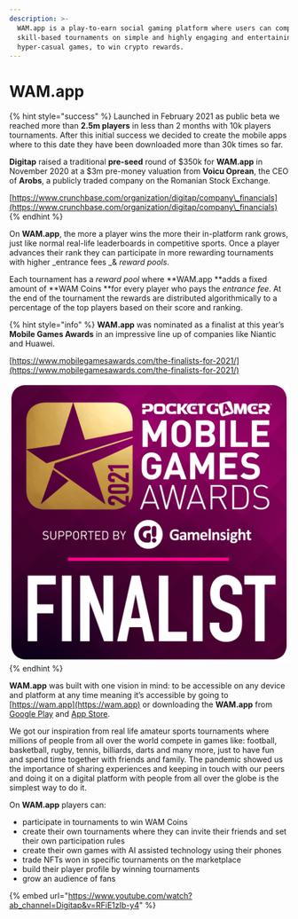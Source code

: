 ```yaml
---
description: >-
  WAM.app is a play-to-earn social gaming platform where users can compete in
  skill-based tournaments on simple and highly engaging and entertaining
  hyper-casual games, to win crypto rewards.
---
```


# WAM.app

{% hint style="success" %}
Launched in February 2021 as public beta we reached more than **2.5m players** in less than 2 months with 10k players tournaments. After this initial success we decided to create the mobile apps where to this date they have been downloaded more than 30k times so far.

**Digitap** raised a traditional **pre-seed** round of $350k for **WAM.app** in November 2020 at a $3m pre-money valuation from **Voicu Oprean**, the CEO of **Arobs**, a publicly traded company on the Romanian Stock Exchange.

[https://www.crunchbase.com/organization/digitap/company\_financials](https://www.crunchbase.com/organization/digitap/company\_financials)
{% endhint %}

On **WAM.app**, the more a player wins the more their in-platform rank grows, just like normal real-life leaderboards in competitive sports. Once a player advances their rank they can participate in more rewarding tournaments with higher _entrance fees _& _reward pools_.

Each tournament has a _reward pool_ where **WAM.app **adds a fixed amount of **WAM Coins **for every player who pays the _entrance fee_. At the end of the tournament the rewards are distributed algorithmically to a percentage of the top players based on their score and ranking.

{% hint style="info" %}
**WAM.app** was nominated as a finalist at this year’s **Mobile Games Awards** in an impressive line up of companies like Niantic and Huawei.

[https://www.mobilegamesawards.com/the-finalists-for-2021/](https://www.mobilegamesawards.com/the-finalists-for-2021/)

![](.gitbook/assets/unnamed.png)
{% endhint %}

**WAM.app** was built with one vision in mind: to be accessible on any device and platform at any time meaning it’s accessible by going to [https://wam.app](https://wam.app) or downloading the **WAM.app** from [Google Play](https://play.google.com/store/apps/details?id=com.digitap.wam) and [App Store](https://apps.apple.com/gh/app/wam-social-games/id1555705917).

We got our inspiration from real life amateur sports tournaments where millions of people from all over the world compete in games like: football, basketball, rugby, tennis, billiards, darts and many more, just to have fun and spend time together with friends and family. The pandemic showed us the importance of sharing experiences and keeping in touch with our peers and doing it on a digital platform with people from all over the globe is the simplest way to do it.

On **WAM.app** players can:&#x20;

* participate in tournaments to win WAM Coins
* create their own tournaments where they can invite their friends and set their own participation rules
* create their own games with AI assisted technology using their phones
* trade NFTs won in specific tournaments on the marketplace
* build their player profile by winning tournaments
* grow an audience of fans

{% embed url="https://www.youtube.com/watch?ab_channel=Digitap&v=RFiE1zIb-y4" %}
